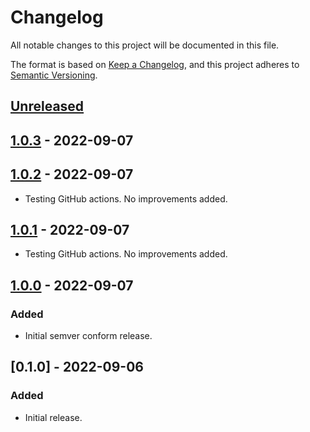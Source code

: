 # Changelog

All notable changes to this project will be documented in this file.

The format is based on [Keep a Changelog](https://keepachangelog.com/en/1.0.0/),
and this project adheres to [Semantic Versioning](https://semver.org/spec/v2.0.0.html).

## [Unreleased]

## [1.0.3] - 2022-09-07

## [1.0.2] - 2022-09-07

-   Testing GitHub actions. No improvements added.

## [1.0.1] - 2022-09-07

-   Testing GitHub actions. No improvements added.

## [1.0.0] - 2022-09-07

### Added

-   Initial semver conform release.

## [0.1.0] - 2022-09-06

### Added

-   Initial release.

[Unreleased]: https://github.com/mlgr-io/kotlin-whois-parser/compare/1.0.3...HEAD

[1.0.3]: https://github.com/mlgr-io/kotlin-whois-parser/compare/1.0.2...1.0.3

[1.0.2]: https://github.com/mlgr-io/kotlin-whois-parser/compare/1.0.1...1.0.2

[1.0.1]: https://github.com/mlgr-io/kotlin-whois-parser/compare/1.0.0...1.0.1

[1.0.0]: https://github.com/mlgr-io/kotlin-whois-parser/compare/0.1.0...1.0.0

[1.0.0]: https://github.com/mlgr-io/kotlin-whois-parser/compare/dd0d7f739fa6721b2fffa9b3a30b4b78f617af22...0.1.0
